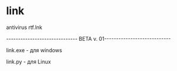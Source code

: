 # link
antivirus rtf.lnk <p>------------------------------ BETA v. 01----------------------------</p>



link.exe - для windows
<p>
</p>
link.py - для Linux
